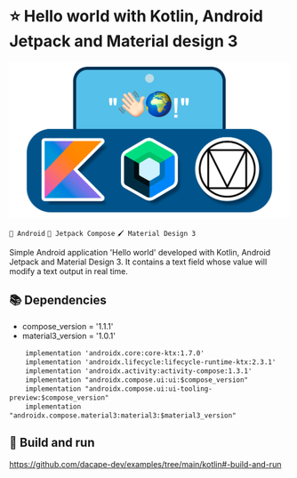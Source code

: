 # ⭐ Hello world with Kotlin, Android Jetpack and Material design 3 

![Hello world](https://github.com/dacape-dev/examples/blob/main/kotlin/hello-world-jetpack-material-3/helloworld.png#center)

`🤖 Android` `🚀 Jetpack Compose` `🖌️ Material Design 3`

Simple Android application 'Hello world' developed with Kotlin, Android Jetpack and Material Design 3. It contains a text field whose value will modify a text output in real time.

## 📚 Dependencies

* compose_version = '1.1.1'
* material3_version = '1.0.1'

```
    implementation 'androidx.core:core-ktx:1.7.0'
    implementation 'androidx.lifecycle:lifecycle-runtime-ktx:2.3.1'
    implementation 'androidx.activity:activity-compose:1.3.1'
    implementation "androidx.compose.ui:ui:$compose_version"
    implementation "androidx.compose.ui:ui-tooling-preview:$compose_version"
    implementation "androidx.compose.material3:material3:$material3_version"
```

## 🚀 Build and run

https://github.com/dacape-dev/examples/tree/main/kotlin#-build-and-run
